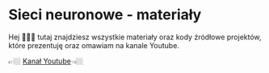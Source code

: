# Sieci neuronowe - materiały

Hej 🙋🏻‍♂️ tutaj znajdziesz wszystkie materiały oraz kody źródłowe projektów, które prezentuję oraz omawiam na kanale Youtube.

👉🏼 [Kanał Youtube](https://www.youtube.com/channel/UCyf8ZBmPVnbjzVTfuHNLcEg)👈🏼


